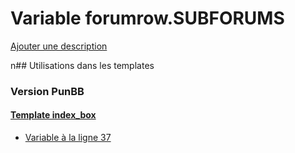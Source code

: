 # Variable forumrow.SUBFORUMS
[Ajouter une description](https://fa-tvars.appspot.com/forumrow.SUBFORUMS)

n## Utilisations dans les templates

### Version PunBB

#### [Template index_box](punbb/index_box.md)
* [Variable à la ligne 37](../punbb/index_box.tpl#L37)